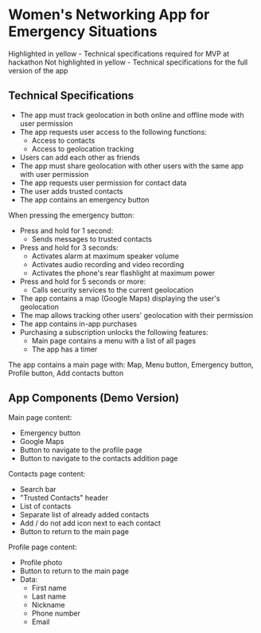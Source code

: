# Women's Networking App for Emergency Situations

Highlighted in yellow - Technical specifications required for MVP at hackathon
Not highlighted in yellow - Technical specifications for the full version of the app

## Technical Specifications

- The app must track geolocation in both online and offline mode with user permission
- The app requests user access to the following functions:
  - Access to contacts
  - Access to geolocation tracking
- Users can add each other as friends
- The app must share geolocation with other users with the same app with user permission
- The app requests user permission for contact data
- The user adds trusted contacts
- The app contains an emergency button

When pressing the emergency button:
  - Press and hold for 1 second:
    - Sends messages to trusted contacts
  - Press and hold for 3 seconds:
    - Activates alarm at maximum speaker volume
    - Activates audio recording and video recording
    - Activates the phone's rear flashlight at maximum power
  - Press and hold for 5 seconds or more:
    - Calls security services to the current geolocation
- The app contains a map (Google Maps) displaying the user's geolocation
- The map allows tracking other users' geolocation with their permission
- The app contains in-app purchases
- Purchasing a subscription unlocks the following features:
  - Main page contains a menu with a list of all pages
  - The app has a timer

The app contains a main page with: Map, Menu button, Emergency button, Profile button, Add contacts button

## App Components (Demo Version)

Main page content:
  - Emergency button
  - Google Maps
  - Button to navigate to the profile page
  - Button to navigate to the contacts addition page

Contacts page content:
  - Search bar
  - "Trusted Contacts" header
  - List of contacts
  - Separate list of already added contacts
  - Add / do not add icon next to each contact
  - Button to return to the main page

Profile page content:
  - Profile photo
  - Button to return to the main page
  - Data:
    - First name
    - Last name
    - Nickname
    - Phone number
    - Email
